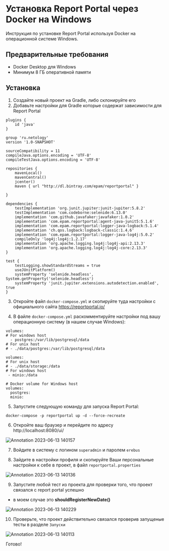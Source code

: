 # Установка Report Portal через Docker на Windows

Инструкция по установке Report Portal используя Docker на операционной системе Windows.

## Предварительные требования

- Docker Desktop для Windows
- Минимум 8 ГБ оперативной памяти

## Установка

1. Создайте новый проект на Gradle, либо склонируйте его
2. Добавьте настройки для Gradle которые содержат зависимости для Report Portal

```
plugins {
    id 'java'
}

group 'ru.netology'
version '1.0-SNAPSHOT'

sourceCompatibility = 11
compileJava.options.encoding = 'UTF-8'
compileTestJava.options.encoding = 'UTF-8'

repositories {
    mavenLocal()
    mavenCentral()
    jcenter()
    maven { url "http://dl.bintray.com/epam/reportportal" }

}

dependencies {
    testImplementation 'org.junit.jupiter:junit-jupiter:5.8.2'
    testImplementation 'com.codeborne:selenide:6.13.0'
    implementation 'com.github.javafaker:javafaker:1.0.2'
    implementation 'com.epam.reportportal:agent-java-junit5:5.1.6'
    implementation 'com.epam.reportportal:logger-java-logback:5.1.4'
    implementation 'ch.qos.logback:logback-classic:1.4.6'
    implementation 'com.epam.reportportal:logger-java-log4j:5.0.2'
    compileOnly 'log4j:log4j:1.2.17'
    implementation 'org.apache.logging.log4j:log4j-api:2.13.3'
    implementation 'org.apache.logging.log4j:log4j-core:2.13.3'
}

test {
    testLogging.showStandardStreams = true
    useJUnitPlatform()
    systemProperty 'selenide.headless', System.getProperty('selenide.headless')
    systemProperty 'junit.jupiter.extensions.autodetection.enabled', true
}

```

3. Откройте файл `docker-compose.yml` и скопируйте туда настройки с официального сайта https://reportportal.io/

4. В файле `docker-compose.yml` раскомментируйте настройки под вашу операционную систему (в нашем случае Windows):
```  
volumes:
# For windows host
  - postgres:/var/lib/postgresql/data
# For unix host
# - ./data/postgres:/var/lib/postgresql/data
```

```
volumes:
# For unix host
# - ./data/storage:/data 
# For windows host
 - minio:/data
```

```
# Docker volume for Windows host
volumes:
  postgres:
  minio:
```

5. Запустите следующую команду для запуска Report Portal:

```
docker-compose -p reportportal up -d --force-recreate   
```

6. Откройте ваш браузер и перейдите по адресу http://localhost:8080/ui/

![Annotation 2023-06-13 140157](https://github.com/jswift911/AQA_Report_portal/assets/46243492/bbfc649d-e7da-497e-8353-1b24877215f5)


7. Войдите в систему с логином `superadmin` и паролем `erebus`

8. Зайдите в настройки профиля и скопируйте Ваши персональные настройки к себе в проект, в файл `reportportal.properties`

![Annotation 2023-06-13 140136](https://github.com/jswift911/AQA_Report_portal/assets/46243492/4b4d2d12-753a-426c-8333-126a02674400)

9. Запустите любой тест из проекта для проверки того, что проект связался с report portal успешно 
 - в моем случае это <b>shouldRegisterNewDate()</b>

![Annotation 2023-06-13 140229](https://github.com/jswift911/AQA_Report_portal/assets/46243492/37703dc2-40a8-43ed-b0cb-869955f78240)

10. Проверьте, что проект действительно связался проверив запущеные тесты в разделе `Запуски`

![Annotation 2023-06-13 140113](https://github.com/jswift911/AQA_Report_portal/assets/46243492/57bf9b1d-5c96-4532-9868-0c61b37f9b5c)

Готово!
